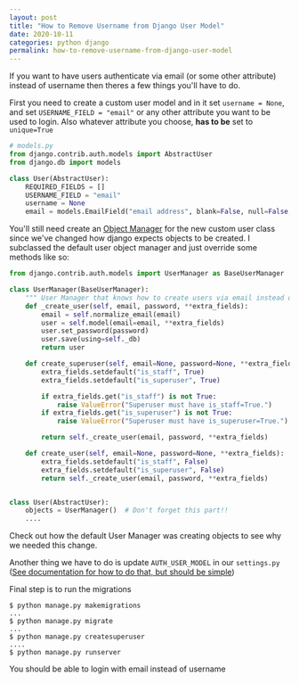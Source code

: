 ```yaml
---
layout: post
title: "How to Remove Username from Django User Model"
date: 2020-10-11
categories: python django
permalink: how-to-remove-username-from-django-user-model
---
```


If you want to have users authenticate via email (or some other attribute) instead of username then theres a few things you'll have to do.

First you need to create a custom user model and in it set `username = None`, and set `USERNAME_FIELD = "email"` or any other attribute you want to be used to login. Also whatever attribute you choose, **has to be** set to `unique=True`

```python
# models.py
from django.contrib.auth.models import AbstractUser
from django.db import models

class User(AbstractUser):
    REQUIRED_FIELDS = []
    USERNAME_FIELD = "email"
    username = None
    email = models.EmailField("email address", blank=False, null=False, unique=True)
```

You'll still need create an [Object Manager](https://docs.djangoproject.com/en/3.1/topics/db/managers/) for the new custom user class since we've changed how django expects objects to be created. I subclassed the default user object manager and just override some methods like so:

```python
from django.contrib.auth.models import UserManager as BaseUserManager

class UserManager(BaseUserManager):
    """ User Manager that knows how to create users via email instead of username """
    def _create_user(self, email, password, **extra_fields):
        email = self.normalize_email(email)
        user = self.model(email=email, **extra_fields)
        user.set_password(password)
        user.save(using=self._db)
        return user

    def create_superuser(self, email=None, password=None, **extra_fields):
        extra_fields.setdefault("is_staff", True)
        extra_fields.setdefault("is_superuser", True)

        if extra_fields.get("is_staff") is not True:
            raise ValueError("Superuser must have is_staff=True.")
        if extra_fields.get("is_superuser") is not True:
            raise ValueError("Superuser must have is_superuser=True.")

        return self._create_user(email, password, **extra_fields)

    def create_user(self, email=None, password=None, **extra_fields):
        extra_fields.setdefault("is_staff", False)
        extra_fields.setdefault("is_superuser", False)
        return self._create_user(email, password, **extra_fields)


class User(AbstractUser):
    objects = UserManager()  # Don't forget this part!!
    ....
```

Check out how the default User Manager was creating objects to see why we needed this change.

Another thing we have to do is update `AUTH_USER_MODEL` in our `settings.py` ([See documentation for how to do that, but should be simple](https://docs.djangoproject.com/en/3.1/topics/auth/customizing/#substituting-a-custom-user-model))


Final step is to run the migrations
```shell
$ python manage.py makemigrations
...
$ python manage.py migrate
...
$ python manage.py createsuperuser
....
$ python manage.py runserver
```

You should be able to login with email instead of username
